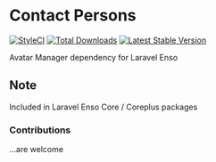 # Contact Persons
[![StyleCI](https://styleci.io/repos/94704466/shield?branch=master)](https://styleci.io/repos/94704466)
[![Total Downloads](https://poser.pugx.org/laravel-enso/avatarmanager/downloads)](https://packagist.org/packages/laravel-enso/avatarmanager)
[![Latest Stable Version](https://poser.pugx.org/laravel-enso/avatarmanager/version)](https://packagist.org/packages/laravel-enso/avatarmanager)

Avatar Manager dependency for Laravel Enso

## Note

Included in Laravel Enso Core / Coreplus packages

### Contributions

...are welcome